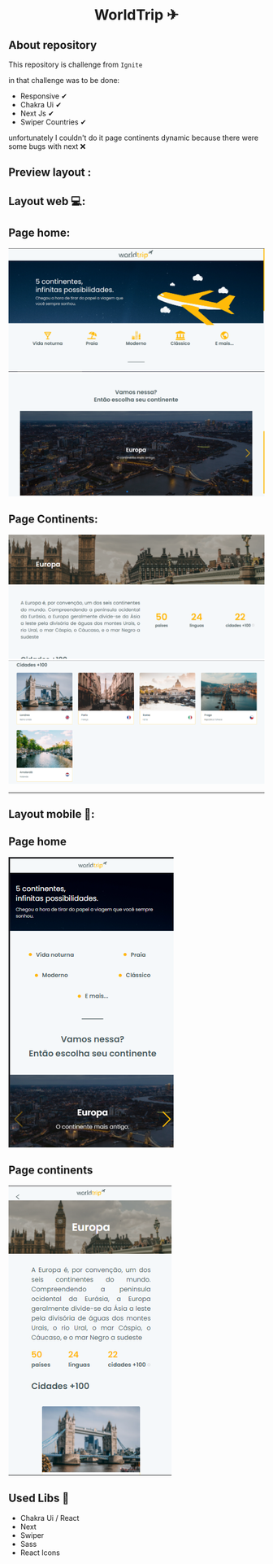 <h1 align="center">WorldTrip ✈</h1>

## About repository 

This repository is challenge from `Ignite`

in that challenge was to be done:
- Responsive ✔
- Chakra Ui ✔
- Next Js ✔
- Swiper Countries ✔

unfortunately I couldn't do it page continents dynamic because there were some bugs with next ❌

## Preview layout :

## Layout web 💻:

## Page home:
![Page home](https://github.com/Guss-droid/worldtrip/blob/continents/assets/pageHome.png)
![Page home 2](https://github.com/Guss-droid/worldtrip/blob/continents/assets/pageHome2.png)


## Page Continents: 

![Page continents](https://github.com/Guss-droid/worldtrip/blob/continents/assets/pageContinents2.png)
![Page continents](https://github.com/Guss-droid/worldtrip/blob/continents/assets/pageContinents3.png)

<hr />

## Layout mobile 📱: 

## Page home

![Page home](https://github.com/Guss-droid/worldtrip/blob/continents/assets/responsiveHome.png)

## Page continents
![Page continents](https://github.com/Guss-droid/worldtrip/blob/continents/assets/responsiveContinents.png)

## Used Libs 📕

- Chakra Ui / React
- Next
- Swiper
- Sass
- React Icons
